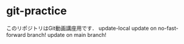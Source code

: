 # git-practice
このリポジトリはGit動画講座用です．
update-local
update on no-fast-forward branch!
update on main branch!